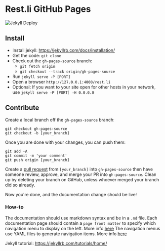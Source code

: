 # Rest.li GitHub Pages 

![Jekyll Deploy](https://github.com/linkedin/rest.li/workflows/Jekyll%20Deploy/badge.svg?branch=gh-pages-source&event=push)

## Install 

 - Install jekyll: https://jekyllrb.com/docs/installation/
 - Get the code: `git clone`
 - Check out the `gh-pages-source` branch:
   - `git fetch origin`
   - `git checkout --track origin/gh-pages-source`
 - Run `jekyll serve -P [PORT]`
 - Open a browser `http://127.0.0.1:4000/rest.li`
 - Optional: If you want to your site open for other hosts in your network, use `jekyll serve -P [PORT] -H 0.0.0.0`

## Contribute

Create a local branch off the `gh-pages-source` branch:

```
git checkout gh-pages-source
git checkout -b [your_branch]
```

Once you are done with your changes, you can push them:

```
git add -A
git commit -m 'your comment'
git push origin [your_branch]
```

Create a [pull request](https://github.com/linkedin/rest.li/compare/gh-pages-source...) from `[your_branch]` into `gh-pages-source` then have someone review, approve, and merge your PR into `gh-pages-source`. Clean up by deleting your branch on GitHub, unless whoever merged your branch did so already.

Now you're done, and the documentation change should be live!

### How-to

The documentation should use markdown syntax and be in a `.md` file.
Each documentation page should contain a `page front matter` to specify which navigation menu to display on the left. More info [here](https://jekyllrb.com/tutorials/navigation/#scenario-5-using-a-page-variable-to-select-the-yaml-list)
The navigation menus use YAML files to generate navigation items. More info
[here](https://jekyllrb.com/tutorials/navigation/)

Jekyll tutorial: https://jekyllrb.com/tutorials/home/

